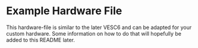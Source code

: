 # Example Hardware File

This hardware-file is similar to the later VESC6 and can be adapted for your custom hardware. Some information on how to do that will hopefully be added to this README later.

